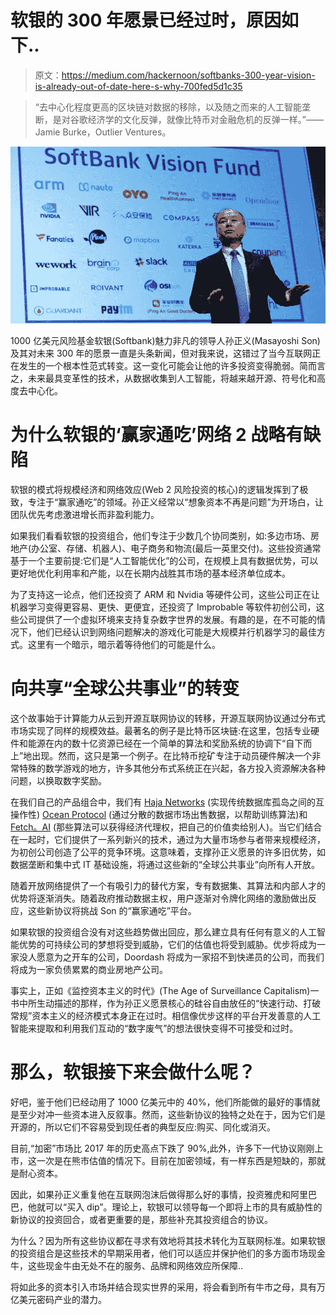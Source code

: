 # 软银的 300 年愿景已经过时，原因如下..

> 原文：<https://medium.com/hackernoon/softbanks-300-year-vision-is-already-out-of-date-here-s-why-700fed5d1c35>

> “去中心化程度更高的区块链对数据的移除，以及随之而来的人工智能垄断，是对谷歌经济学的文化反弹，就像比特币对金融危机的反弹一样。”——Jamie Burke，Outlier Ventures。

![](img/7d2887e30450b7a375d85cc7e19b488e.png)

1000 亿美元风险基金软银(Softbank)魅力非凡的领导人孙正义(Masayoshi Son)及其对未来 300 年的愿景一直是头条新闻，但对我来说，这错过了当今互联网正在发生的一个根本性范式转变。这一变化可能会让他的许多投资变得脆弱。简而言之，未来最具变革性的技术，从数据收集到人工智能，将越来越开源、符号化和高度去中心化。

# **为什么软银的‘赢家通吃’网络 2 战略有缺陷**

软银的模式将规模经济和网络效应(Web 2 风险投资的核心)的逻辑发挥到了极致，专注于“赢家通吃”的领域。孙正义经常以“想象资本不再是问题”为开场白，让团队优先考虑激进增长而非盈利能力。

如果我们看看软银的投资组合，他们专注于少数几个协同类别，如:多边市场、房地产(办公室、存储、机器人)、电子商务和物流(最后一英里交付)。这些投资通常基于一个主要前提:它们是“人工智能优化”的公司，在规模上具有数据优势，可以更好地优化利用率和产能，以在长期内战胜其市场的基本经济单位成本。

为了支持这一论点，他们还投资了 ARM 和 Nvidia 等硬件公司，这些公司正在让机器学习变得更容易、更快、更便宜，还投资了 Improbable 等软件初创公司，这些公司提供了一个虚拟环境来支持复杂数字世界的发展。有趣的是，在不可能的情况下，他们已经认识到网络问题解决的游戏化可能是大规模并行机器学习的最佳方式。这里有一个暗示，暗示着等待他们的可能是什么。

# **向共享“全球公共事业”的转变**

这个故事始于计算能力从云到开源互联网协议的转移，开源互联网协议通过分布式市场实现了同样的规模效益。最著名的例子是比特币区块链:在这里，包括专业硬件和能源在内的数十亿资源已经在一个简单的算法和奖励系统的协调下“自下而上”地出现。然而，这只是第一个例子。在比特币挖矿专注于动员硬件解决一个非常特殊的数学游戏的地方，许多其他分布式系统正在兴起，各方投入资源解决各种问题，以换取数字奖励。

在我们自己的产品组合中，我们有 [Haja Networks](https://haja.io/) (实现传统数据库孤岛之间的互操作性) [Ocean Protocol](https://oceanprotocol.com/) (通过分散的数据市场出售数据，以帮助训练算法)和 [Fetch。AI](http://www.fetch.ai) (那些算法可以获得经济代理权，把自己的价值卖给别人)。当它们结合在一起时，它们提供了一系列新兴的技术，通过为大量市场参与者带来规模经济，为初创公司创造了公平的竞争环境。这意味着，支撑孙正义愿景的许多旧优势，如数据垄断和集中式 IT 基础设施，将通过这些新的“全球公共事业”向所有人开放。

随着开放网络提供了一个有吸引力的替代方案，专有数据集、其算法和内部人才的优势将逐渐消失。随着政府推动数据主权，用户逐渐对令牌化网络的激励做出反应，这些新协议将挑战 Son 的“赢家通吃”平台。

如果软银的投资组合没有对这些趋势做出回应，那么建立具有任何有意义的人工智能优势的可持续公司的梦想将受到威胁，它们的估值也将受到威胁。优步将成为一家没人愿意为之开车的公司，Doordash 将成为一家招不到快递员的公司，而我们将成为一家负债累累的商业房地产公司。

事实上，正如《监控资本主义的时代》(The Age of Surveillance Capitalism)一书中所生动描述的那样，作为孙正义愿景核心的硅谷自由放任的“快速行动、打破常规”资本主义的经济模式本身正在过时。相信像优步这样的平台开发善意的人工智能来提取和利用我们互动的“数字废气”的想法很快变得不可接受和过时。

# **那么，软银接下来会做什么呢？**

好吧，鉴于他们已经动用了 1000 亿美元中的 40%，他们所能做的最好的事情就是至少对冲一些资本进入反叙事。然而，这些新协议的独特之处在于，因为它们是开源的，所以它们不容易受到现任者的典型反应:购买、同化或消灭。

目前,“加密”市场比 2017 年的历史高点下跌了 90%,此外，许多下一代协议刚刚上市，这一次是在熊市估值的情况下。目前在加密领域，有一样东西是短缺的，那就是耐心资本。

因此，如果孙正义重复他在互联网泡沫后做得那么好的事情，投资雅虎和阿里巴巴，他就可以“买入 dip”。理论上，软银可以领导每一个即将上市的具有威胁性的新协议的投资回合，或者更重要的是，那些补充其投资组合的协议。

为什么？因为所有这些协议都在寻求有效地将其技术转化为互联网标准。如果软银的投资组合是这些技术的早期采用者，他们可以适应并保护他们的多方面市场现金牛，这些现金牛由无处不在的服务、品牌和网络效应所保障..

将如此多的资本引入市场并结合现实世界的采用，将会看到所有牛市之母，具有万亿美元密码产业的潜力。